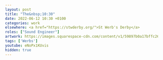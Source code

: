 ```yaml
---
layout: post
title: "The&nbsp;10:30"
date: 2022-06-12 10:30 +0100
categories: work
elsewhere: <a href="https://stwderby.org/">St Werb's Derby</a>
roles: ["Sound Engineer"]
artwork: https://images.squarespace-cdn.com/content/v1/59897b0a17bffc269e4fec9b/1575027689741-23EFSM1EWOSUABC1BZVK/St+Werburgh%27s+Logo+-+White-Trans.png?format=1500w
tags: ['Werbs']
youtube: eNoPx1KUvis
hidden: true
---
```

